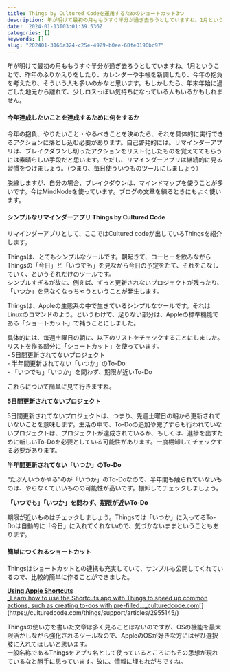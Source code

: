 ```yaml
---
title: Things by Cultured Codeを運用するためのショートカット3つ
description: 年が明けて最初の月ももうすぐ半分が過ぎ去ろうとしていますね。1月ということで、昨年のふりかえりをしたり、カレンダーや手帳を新調したり、今年の抱負を考えたり、そういう人も多いのかなと思います。もしかしたら、年末年始に過ごした地元から離れて、少しロスっぽい気持ちになっている人もいるか
date: '2024-01-13T03:01:39.536Z'
categories: []
keywords: []
slug: "202401-3166a324-c25e-4929-b0ee-68fe0190bc97"
---
```

年が明けて最初の月ももうすぐ半分が過ぎ去ろうとしていますね。1月ということで、昨年のふりかえりをしたり、カレンダーや手帳を新調したり、今年の抱負を考えたり、そういう人も多いのかなと思います。もしかしたら、年末年始に過ごした地元から離れて、少しロスっぽい気持ちになっている人もいるかもしれません。

#### 今年達成したいことを達成するために何をするか

今年の抱負、やりたいこと・やるべきことを決めたら、それを具体的に実行できるアクションに落とし込む必要があります。自己啓発的には。リマインダーアプリは、ブレイクダウンし切ったアクションをリスト化したものを覚えててもらうには素晴らしい手段だと思います。ただし、リマインダーアプリは継続的に見る習慣をつけましょう。（つまり、毎日使ういつものツールにしましょう）

脱線しますが、自分の場合、ブレイクダウンは、マインドマップを使うことが多いです。今はMindNodeを使っています。ブログの文章を練るときにもよく使います。

#### シンプルなリマインダーアプリ Things by Cultured Code

リマインダーアプリとして、ここではCultured codeが出しているThingsを紹介します。

Thingsは、とてもシンプルなツールです。朝起きて、コーヒーを飲みながらThingsの「今日」と「いつでも」を見ながら今日の予定をたて、それをこなしていく、というそれだけのツールです。  
シンプルすぎるが故に、例えば、ずっと更新されないプロジェクトが残ったり、「いつか」を見なくなっちゃうということが発生します。

Thingsは、Appleの生態系の中で生きているシンプルなツールです。それはLinuxのコマンドのよう。というわけで、足りない部分は、Appleの標準機能である「ショートカット」で補うことにしました。

具体的には、毎週土曜日の朝に、以下のリストをチェックすることにしました。リストを作る部分に「ショートカット」を使っています。  
\- 5日間更新されてないプロジェクト  
\- 半年間更新されてない「いつか」のTo-Do  
\- 「いつでも」「いつか」を問わず、期限が近いTo-Do

これらについて簡単に見て行きますね。

**5日間更新されてないプロジェクト**

5日間更新されてないプロジェクトは、つまり、先週土曜日の朝から更新されていないことを意味します。生活の中で、To-Doの追加や完了すらも行われていないプロジェクトは、プロジェクトが達成されているか、もしくは、進捗を出すために新しいTo-Doを必要としている可能性があります。一度棚卸してチェックする必要があります。

**半年間更新されてない「いつか」のTo-Do**

“たぶんいつかやる”のが「いつか」のTo-Doなので、半年間も触られていないものは、やらなくていいものの可能性が高いです。棚卸してチェックしましょう。

**「いつでも」「いつか」を問わず、期限が近いTo-Do**

期限が近いものはチェックしましょう。Thingsでは「いつか」に入ってるTo-Doは自動的に「今日」に入れてくれないので、気づかないままということもあります。

#### 簡単につくれるショートカット

Thingsはショートカットとの連携も充実していて、サンプルも公開してくれているので、比較的簡単に作ることができました。

[**Using Apple Shortcuts**  
_Learn how to use the Shortcuts app with Things to speed up common actions, such as creating to-dos with pre-filled…_culturedcode.com](https://culturedcode.com/things/support/articles/2955145/ "https://culturedcode.com/things/support/articles/2955145/")[](https://culturedcode.com/things/support/articles/2955145/)

Thingsの使い方を書いた文章は多く見ることはないのですが、OSの機能を最大限活かしながら強化されるツールなので、AppleのOSが好きな方にはぜひ選択肢に入れてほしいと思います。  
一般名称であるThingsをアプリ名として使っているところにもその思想が現れているなと勝手に思っています。故に、情報に埋もれがちですね。